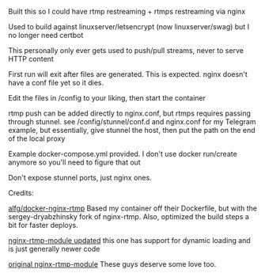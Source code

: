 Built this so I could have rtmp restreaming + rtmps restreaming via nginx

Used to build against linuxserver/letsencrypt (now linuxserver/swag) but I no longer need certbot

This personally only ever gets used to push/pull streams, never to serve HTTP content

First run will exit after files are generated. This is expected. nginx doesn't have a conf file yet so it dies.

Edit the files in /config to your liking, then start the container

rtmp push can be added directly to nginx.conf, but rtmps requires passing through stunnel. see /config/stunnel/conf.d and nginx.conf for my Telegram example, but essentially, give stunnel the host, then put the path on the end of the local proxy

Example docker-compose.yml provided. I don't use docker run/create anymore so you'll need to figure that out

Don't expose stunnel ports, just nginx ones.

Credits:

[alfg/docker-nginx-rtmp](https://github.com/alfg/docker-nginx-rtmp) Based my container off their Dockerfile, but with the sergey-dryabzhinsky fork of nginx-rtmp. Also, optimized the build steps a bit for faster deploys.

[nginx-rtmp-module updated](https://github.com/sergey-dryabzhinsky/nginx-rtmp-module) this one has support for dynamic loading and is just generally newer code  

[original nginx-rtmp-module](https://github.com/arut/nginx-rtmp-module) These guys deserve some love too.  
